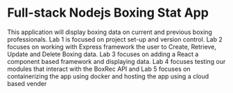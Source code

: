 # Full-stack Nodejs Boxing Stat App

This application will display boxing data on current and previous 
boxing professionals.  Lab 1 is focused on project set-up and version control. Lab
2 focuses on working with Express framework the user to Create, Retrieve, 
Update and Delete Boxing data.  Lab 3 focuses on adding a React a component 
based framework and displaying data.  Lab 4 focuses testing our modules that 
interact with the BoxRec API and Lab 5 focuses on containerizing the app using
docker and hosting the app using a cloud based vender